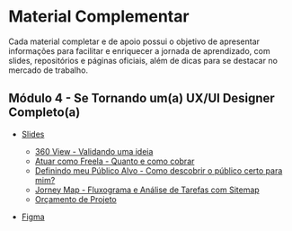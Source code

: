 # Material Complementar

Cada material completar e de apoio possui o objetivo de apresentar informações para facilitar e enriquecer a jornada de aprendizado, com slides, repositórios e páginas oficiais, além de dicas para se destacar no mercado de trabalho.

## Módulo 4 - Se Tornando um(a) UX/UI Designer Completo(a)

- [Slides](https://academiapme-my.sharepoint.com/:f:/g/personal/renato_dio_me/EuhWm5hmK8NBtU6c6GlqF40BKQtuOXYZFAZHZdufWJHj5g?e=bc8lsF)
  - [360 View - Validando uma ideia](https://academiapme-my.sharepoint.com/:p:/r/personal/renato_dio_me/_layouts/15/Doc.aspx?sourcedoc=%7B170DAE39-7AC3-4225-8A8F-5F9555ED6E66%7D&file=360%20View%20-%20Validando%20uma%20id%C3%A9ia.pptx&action=edit&mobileredirect=true)
  - [Atuar como Freela - Quanto e como cobrar]()
  - [Definindo meu Público Alvo - Como descobrir o público certo para mim?](https://academiapme-my.sharepoint.com/:p:/r/personal/renato_dio_me/_layouts/15/Doc.aspx?sourcedoc=%7B639A65ED-7967-4441-B9B6-C7F608B39E77%7D&file=Definindo%20Meu%20P%C3%BAblico%20Alvo.pptx&action=edit&mobileredirect=true)
  - [Jorney Map - Fluxograma e Análise de Tarefas com Sitemap ](https://academiapme-my.sharepoint.com/personal/renato_dio_me/_layouts/15/Doc.aspx?sourcedoc=%7BE9A65596-79BA-49A5-B14D-EED5BB7BD4D4%7D&file=Journey%20Map.pptx&action=edit&mobileredirect=true&CT=1678491197387&OR=ItemsView)
  - [Orçamento de Projeto](https://academiapme-my.sharepoint.com/:x:/r/personal/renato_dio_me/_layouts/15/Doc.aspx?sourcedoc=%7B5C6F7A39-CA1D-407D-8C02-1B60C4DEAA77%7D&file=Calculo%20de%20or%C3%A7amento%20de%20projeto.xlsx&action=default&mobileredirect=true)

- [Figma](https://www.figma.com/file/X3OLswtd7POujm82zhb3Wp/Wireframe-App?t=ga4iKlHIV9QH1EZi-1)